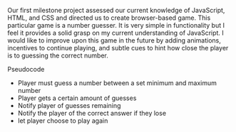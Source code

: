 Our first milestone project assessed our current knowledge of JavaScript, HTML, and CSS and directed us to create browser-based game. This particular game is a number guesser. It is very simple in functionality but I feel it provides a solid grasp on my current understanding of JavaScript. I would like to improve upon this game in the future by adding animations, incentives to continue playing, and subtle cues to hint how close the player is to guessing the correct number.


Pseudocode
  - Player must guess a number between a set minimum and maximum number
  - Player gets a certain amount of guesses
  - Notify player of guesses remaining
  - Notify the player of the correct answer if they lose
  - let player choose to play again
